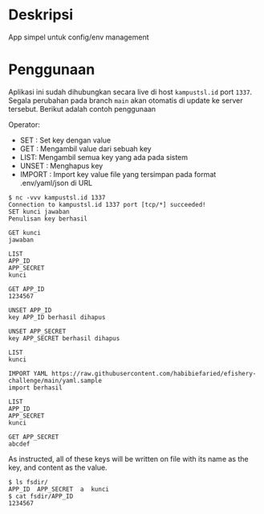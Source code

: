 # Deskripsi
App simpel untuk config/env management

# Penggunaan
Aplikasi ini sudah dihubungkan secara live di host `kampustsl.id` port `1337`. Segala perubahan pada branch `main` akan otomatis di update ke server tersebut. Berikut adalah contoh penggunaan

Operator: 
* SET <key> <value> : Set key dengan value
* GET <key> : Mengambil value dari sebuah key
* LIST: Mengambil semua key yang ada pada sistem
* UNSET <key> : Menghapus key
* IMPORT <tipe> <url> : Import key value file yang tersimpan pada format .env/yaml/json di URL

```
$ nc -vvv kampustsl.id 1337
Connection to kampustsl.id 1337 port [tcp/*] succeeded!
SET kunci jawaban
Penulisan key berhasil

GET kunci
jawaban

LIST
APP_ID
APP_SECRET
kunci

GET APP_ID
1234567

UNSET APP_ID
key APP_ID berhasil dihapus

UNSET APP_SECRET
key APP_SECRET berhasil dihapus

LIST
kunci

IMPORT YAML https://raw.githubusercontent.com/habibiefaried/efishery-challenge/main/yaml.sample
import berhasil

LIST
APP_ID
APP_SECRET
kunci

GET APP_SECRET
abcdef
```

As instructed, all of these keys will be written on file with its name as the key, and content as the value.

```
$ ls fsdir/
APP_ID  APP_SECRET  a  kunci
$ cat fsdir/APP_ID
1234567
```